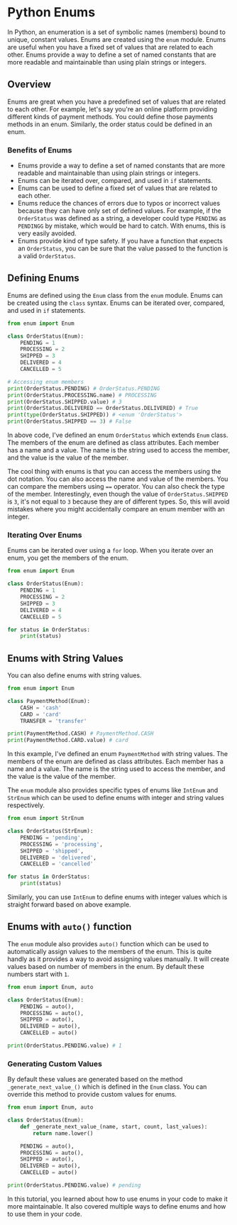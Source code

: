 # Python Enums

In Python, an enumeration is a set of symbolic names (members) bound to unique, constant values. Enums are created using the `enum` module. Enums are useful when you have a fixed set of values that are related to each other. Enums provide a way to define a set of named constants that are more readable and maintainable than using plain strings or integers.

## Overview

Enums are great when you have a predefined set of values that are related to each other. For example, let's say you're an online platform providing different kinds of payment methods. You could define those payments methods in an enum. Similarly, the order status could be defined in an enum.

### Benefits of Enums

- Enums provide a way to define a set of named constants that are more readable and maintainable than using plain strings or integers.
- Enums can be iterated over, compared, and used in `if` statements.
- Enums can be used to define a fixed set of values that are related to each other.
- Enums reduce the chances of errors due to typos or incorrect values because they can have only set of defined values. For example, if the `OrderStatus` was defined as a string, a developer could type `PENDING` as `PENDINGG` by mistake, which would be hard to catch. With enums, this is very easily avoided.
- Enums provide kind of type safety. If you have a function that expects an `OrderStatus`, you can be sure that the value passed to the function is a valid `OrderStatus`.

## Defining Enums

Enums are defined using the `Enum` class from the `enum` module. Enums can be created using the `class` syntax. Enums can be iterated over, compared, and used in `if` statements.

```python
from enum import Enum

class OrderStatus(Enum):
    PENDING = 1
    PROCESSING = 2
    SHIPPED = 3
    DELIVERED = 4
    CANCELLED = 5

# Accessing enum members
print(OrderStatus.PENDING) # OrderStatus.PENDING
print(OrderStatus.PROCESSING.name) # PROCESSING
print(OrderStatus.SHIPPED.value) # 3
print(OrderStatus.DELIVERED == OrderStatus.DELIVERED) # True
print(type(OrderStatus.SHIPPED)) # <enum 'OrderStatus'>
print(OrderStatus.SHIPPED == 3) # False
```


In above code, I've defined an enum `OrderStatus` which extends `Enum` class. The members of the enum are defined as class attributes. Each member has a name and a value. The name is the string used to access the member, and the value is the value of the member. 

The cool thing with enums is that you can access the members using the dot notation. You can also access the name and value of the members. You can compare the members using `==` operator. You can also check the type of the member. Interestingly, even though the value of `OrderStatus.SHIPPED` is `3`, it's not equal to `3` because they are of different types. So, this will avoid mistakes where you might accidentally compare an enum member with an integer.

### Iterating Over Enums

Enums can be iterated over using a `for` loop. When you iterate over an enum, you get the members of the enum.

```python
from enum import Enum

class OrderStatus(Enum):
    PENDING = 1
    PROCESSING = 2
    SHIPPED = 3
    DELIVERED = 4
    CANCELLED = 5

for status in OrderStatus:
    print(status)
```

## Enums with String Values

You can also define enums with string values.

```python
from enum import Enum

class PaymentMethod(Enum):
    CASH = 'cash'
    CARD = 'card'
    TRANSFER = 'transfer'

print(PaymentMethod.CASH) # PaymentMethod.CASH
print(PaymentMethod.CARD.value) # card
```

In this example, I've defined an enum `PaymentMethod` with string values. The members of the enum are defined as class attributes. Each member has a name and a value. The name is the string used to access the member, and the value is the value of the member.

The `enum` module also provides specific types of enums like `IntEnum` and `StrEnum` which can be used to define enums with integer and string values respectively.

```python
from enum import StrEnum

class OrderStatus(StrEnum):
    PENDING = 'pending',
    PROCESSING = 'processing',  
    SHIPPED = 'shipped',
    DELIVERED = 'delivered',
    CANCELLED = 'cancelled'

for status in OrderStatus:
    print(status)
```

Similarly, you can use `IntEnum` to define enums with integer values which is straight forward based on above example.

## Enums with `auto()` function

The `enum` module also provides `auto()` function which can be used to automatically assign values to the members of the enum. This is quite handly as it provides a way to avoid assigning values manually. It will create values based on number of members in the enum. By default these numbers start with `1`. 

```python
from enum import Enum, auto

class OrderStatus(Enum):
    PENDING = auto(),
    PROCESSING = auto(),
    SHIPPED = auto(),
    DELIVERED = auto(),
    CANCELLED = auto()

print(OrderStatus.PENDING.value) # 1
```

### Generating Custom Values

By default these values are generated based on the method `_generate_next_value_()` which is defined in the `Enum` class. You can override this method to provide custom values for enums.

```python
from enum import Enum, auto

class OrderStatus(Enum):
    def _generate_next_value_(name, start, count, last_values):
        return name.lower()

    PENDING = auto(),
    PROCESSING = auto(),
    SHIPPED = auto(),
    DELIVERED = auto(),
    CANCELLED = auto()

print(OrderStatus.PENDING.value) # pending
```

In this tutorial, you learned about how to use enums in your code to make it more maintainable. It also covered multiple ways to define enums and how to use them in your code.
